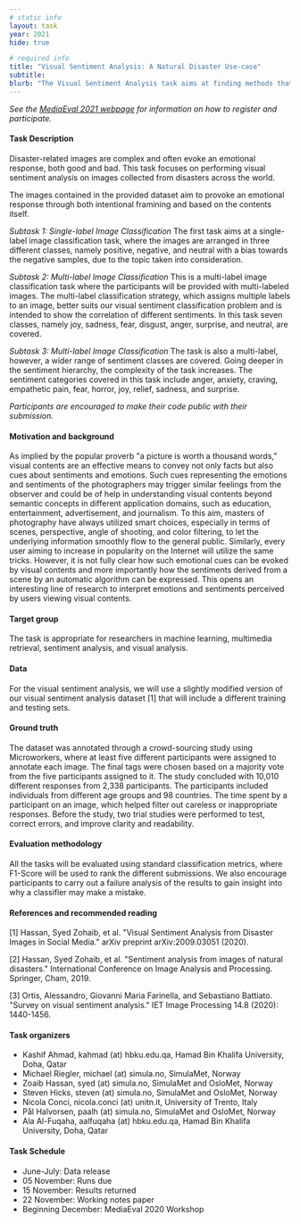 ```yaml
---
# static info
layout: task
year: 2021
hide: true 

# required info
title: "Visual Sentiment Analysis: A Natural Disaster Use-case"
subtitle: 
blurb: "The Visual Sentiment Analysis task aims at finding methods that can predict the emotional response from disaster-related images."
---
```


<!-- # please respect the structure below-->
*See the [MediaEval 2021 webpage](https://multimediaeval.github.io/editions/2021/) for information on how to register and participate.*

#### Task Description
Disaster-related images are complex and often evoke an emotional response, both good and bad. This task focuses on performing visual sentiment analysis on images collected from disasters across the world. 
<!-- # Here you need a short sentence so that people know that it is the sentiment expressed by the photographer as judged by crowdsourcing workers-->
The images contained in the provided dataset aim to provoke an emotional response through both intentional framining and based on the contents itself.

*Subtask 1: Single-label Image Classification* The first task aims at a single-label image classification task, where the images are arranged in three different classes, namely positive, negative, and neutral with a bias towards the negative samples, due to the topic taken into consideration. 

*Subtask 2: Multi-label Image Classification* This is a multi-label image classification task where the participants will be provided with multi-labeled images. The multi-label classification strategy, which assigns multiple labels to an image, better suits our visual sentiment classification problem and is intended to show the correlation of different sentiments. In this task seven classes, namely joy, sadness, fear, disgust, anger, surprise, and neutral, are covered. 

*Subtask 3: Multi-label Image Classification* The task is also a multi-label, however, a wider range of sentiment classes are covered. Going deeper in the sentiment hierarchy, the complexity of the task increases.  The sentiment categories covered in this task include  anger, anxiety, craving, empathetic pain, fear, horror, joy, relief, sadness, and surprise.  

*Participants are encouraged to make their code public with their submission.*

#### Motivation and background
As implied by the popular proverb "a picture is worth a thousand words," visual contents are an effective means to convey not only facts but also cues about sentiments and emotions. Such cues representing the emotions and sentiments of the photographers may trigger similar feelings from the observer and could be of help in understanding visual contents beyond semantic concepts in different application domains, such as education, entertainment, advertisement, and journalism. To this aim, masters of photography have always utilized smart choices, especially in terms of scenes, perspective, angle of shooting, and color filtering, to let the underlying information smoothly flow to the general public. Similarly, every user aiming to increase in popularity on the Internet will utilize the same tricks. However, it is not fully clear how such emotional cues can be evoked by visual contents and more importantly how the sentiments derived from a scene by an automatic algorithm can be expressed. This opens an interesting line of research to interpret emotions and sentiments perceived by users viewing visual contents.

#### Target group
The task is appropriate for researchers in machine learning, multimedia retrieval, sentiment analysis, and visual analysis.

#### Data
For the visual sentiment analysis, we will use a slightly modified version of our visual sentiment analysis dataset [1] that will include a different training and testing sets. 

#### Ground truth
The dataset was annotated through a crowd-sourcing study using Microworkers, where at least five different participants were assigned to annotate each image. The final tags were chosen based on a majority vote from the five participants assigned to it. The study concluded with 10,010 different responses from 2,338 participants. The participants included individuals from different age groups and 98 countries. The time spent by a participant on an image, which helped filter out careless or inappropriate responses. Before the study, two trial studies were performed to test, correct errors, and improve clarity and readability.
<!-- # This description needs to make clear what the crowdworkers were actually asked. It seems that they are not reporting their own experience of the emotional impact of the photographs, but rather the intention of the photographer-->

#### Evaluation methodology
All the tasks will be evaluated using standard classification metrics, where F1-Score will be used to rank the different submissions. We also encourage participants to carry out a failure analysis of the results to gain insight into why a classifier may make a mistake.

#### References and recommended reading
<!-- # Please use the ACM format for references https://www.acm.org/publications/authors/reference-formatting (but no DOI needed)-->
<!-- # The paper title should be a hyperlink leading to the paper online-->
[1] Hassan, Syed Zohaib, et al. "Visual Sentiment Analysis from Disaster Images in Social Media." arXiv preprint arXiv:2009.03051 (2020).

[2] Hassan, Syed Zohaib, et al. "Sentiment analysis from images of natural disasters." International Conference on Image Analysis and Processing. Springer, Cham, 2019. 

[3] Ortis, Alessandro, Giovanni Maria Farinella, and Sebastiano Battiato. "Survey on visual sentiment analysis." IET Image Processing 14.8 (2020): 1440-1456.

#### Task organizers
* Kashif Ahmad, kahmad (at) hbku.edu.qa, Hamad Bin Khalifa University, Doha, Qatar
* Michael Riegler, michael (at) simula.no, SimulaMet, Norway
* Zoaib Hassan, syed (at) simula.no, SimulaMet and OsloMet, Norway
* Steven Hicks, steven (at) simula.no, SimulaMet and OsloMet, Norway
* Nicola Conci, nicola.conci (at) unitn.it, University of Trento, Italy 
* Pål Halvorsen, paalh (at) simula.no, SimulaMet and OsloMet, Norway
* Ala Al-Fuqaha, aalfuqaha (at) hbku.edu.qa, Hamad Bin Khalifa University, Doha, Qatar 

#### Task Schedule
* June-July: Data release <!-- # Replace XX with your date. We suggest setting the date in June-July-->
* 05 November: Runs due <!-- # Replace XX with your date. We suggest setting enough time in order to have enough time to assess and return the results by the Results returned deadline-->
* 15 November: Results returned  <!-- Replace XX with your date. Latest possible should be 15 November-->
* 22 November: Working notes paper  <!-- Fixed. Please do not change. Exact date to be decided-->
* Beginning December: MediaEval 2020 Workshop <!-- Fixed. Please do not change. Exact date to be decided-->
